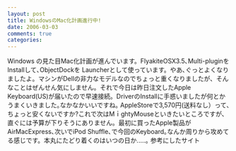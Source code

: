 ```yaml
---
layout: post
title: WindowsのMac化計画進行中!
date: 2006-03-03
comments: true
categories:
---
```



Windows の見た目Mac化計画が進んでいます。FlyakiteOSX3.5､Multi-pluginをInstallして､ObjectDockを Launcherとして使っています。やあ､ぐっとよくなりましたよ。マシンがDellの非力なモデルなのでちょっと重くなりましたが、そんなことはぜんせん気にしません。それで今日は昨日注文したApple Keyboard(US)が届いたので早速接続。DriverのInstallに手惑いましたが何とかうまくいきました｡なかなかいいですね｡ AppleStoreで3,570円(送料なし）って､ちょっと安くないですか?これで次はMｉghtyMouseといきたいところですが､直ぐには予算が下りそうにありません。最初に買ったApple製品がAirMacExpress､次いでiPod Shuffle､で今回のKeyboard｡なんか周りから攻めてる感じです。本丸にたどり着くのはいつの日か.....｡
参考にしたサイト
[](http://osx.portraitofakite.com/)
[](http://www.wwwwww.tv/mac/extreme.html)
[](http://neoblog.blog6.fc2.com/)
[](http://www.diatec.co.jp/support/details/wxp-101usbsetup.html#nops2)
